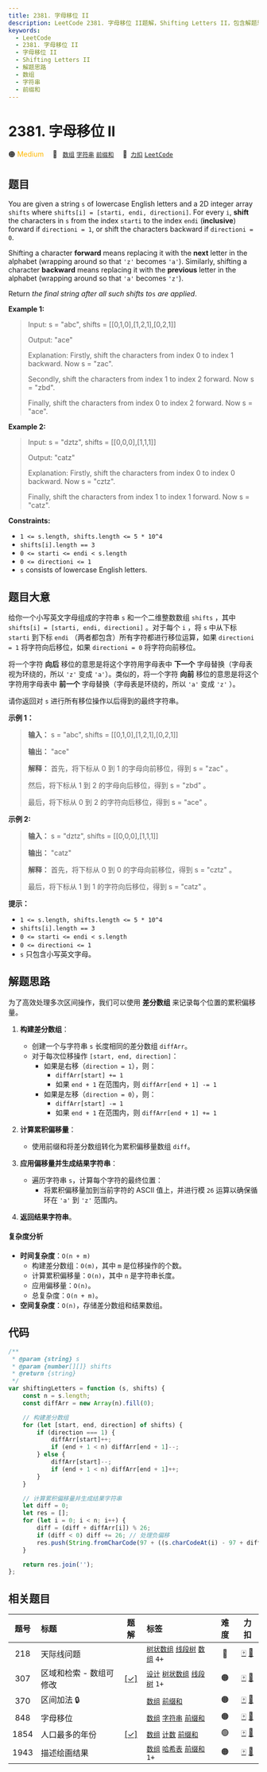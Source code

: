 ```yaml
---
title: 2381. 字母移位 II
description: LeetCode 2381. 字母移位 II题解，Shifting Letters II，包含解题思路、复杂度分析以及完整的 JavaScript 代码实现。
keywords:
  - LeetCode
  - 2381. 字母移位 II
  - 字母移位 II
  - Shifting Letters II
  - 解题思路
  - 数组
  - 字符串
  - 前缀和
---
```


# 2381. 字母移位 II

🟠 <font color=#ffb800>Medium</font>&emsp; 🔖&ensp; [`数组`](/tag/array.md) [`字符串`](/tag/string.md) [`前缀和`](/tag/prefix-sum.md)&emsp; 🔗&ensp;[`力扣`](https://leetcode.cn/problems/shifting-letters-ii) [`LeetCode`](https://leetcode.com/problems/shifting-letters-ii)

## 题目

You are given a string `s` of lowercase English letters and a 2D integer array
`shifts` where `shifts[i] = [starti, endi, directioni]`. For every `i`,
**shift** the characters in `s` from the index `starti` to the index `endi`
(**inclusive**) forward if `directioni = 1`, or shift the characters backward
if `directioni = 0`.

Shifting a character **forward** means replacing it with the **next** letter
in the alphabet (wrapping around so that `'z'` becomes `'a'`). Similarly,
shifting a character **backward** means replacing it with the **previous**
letter in the alphabet (wrapping around so that `'a'` becomes `'z'`).

Return _the final string after all such shifts to_`s` _are applied_.

**Example 1:**

> Input: s = "abc", shifts = [[0,1,0],[1,2,1],[0,2,1]]
>
> Output: "ace"
>
> Explanation: Firstly, shift the characters from index 0 to index 1 backward. Now s = "zac".
>
> Secondly, shift the characters from index 1 to index 2 forward. Now s = "zbd".
>
> Finally, shift the characters from index 0 to index 2 forward. Now s = "ace".

**Example 2:**

> Input: s = "dztz", shifts = [[0,0,0],[1,1,1]]
>
> Output: "catz"
>
> Explanation: Firstly, shift the characters from index 0 to index 0 backward. Now s = "cztz".
>
> Finally, shift the characters from index 1 to index 1 forward. Now s = "catz".

**Constraints:**

- `1 <= s.length, shifts.length <= 5 * 10^4`
- `shifts[i].length == 3`
- `0 <= starti <= endi < s.length`
- `0 <= directioni <= 1`
- `s` consists of lowercase English letters.

## 题目大意

给你一个小写英文字母组成的字符串 `s` 和一个二维整数数组 `shifts` ，其中 `shifts[i] = [starti, endi,
directioni]` 。对于每个 `i` ，将 `s` 中从下标 `starti` 到下标 `endi` （两者都包含）所有字符都进行移位运算，如果
`directioni = 1` 将字符向后移位，如果 `directioni = 0` 将字符向前移位。

将一个字符 **向后** 移位的意思是将这个字符用字母表中 **下一个** 字母替换（字母表视为环绕的，所以 `'z'` 变成
`'a'`）。类似的，将一个字符 **向前** 移位的意思是将这个字符用字母表中 **前一个** 字母替换（字母表是环绕的，所以 `'a'` 变成
`'z'` ）。

请你返回对 `s` 进行所有移位操作以后得到的最终字符串。

**示例 1：**

> **输入：** s = "abc", shifts = [[0,1,0],[1,2,1],[0,2,1]]
>
> **输出：** "ace"
>
> **解释：** 首先，将下标从 0 到 1 的字母向前移位，得到 s = "zac" 。
>
> 然后，将下标从 1 到 2 的字母向后移位，得到 s = "zbd" 。
>
> 最后，将下标从 0 到 2 的字符向后移位，得到 s = "ace" 。

**示例 2:**

> **输入：** s = "dztz", shifts = [[0,0,0],[1,1,1]]
>
> **输出：** "catz"
>
> **解释：** 首先，将下标从 0 到 0 的字母向前移位，得到 s = "cztz" 。
>
> 最后，将下标从 1 到 1 的字符向后移位，得到 s = "catz" 。

**提示：**

- `1 <= s.length, shifts.length <= 5 * 10^4`
- `shifts[i].length == 3`
- `0 <= starti <= endi < s.length`
- `0 <= directioni <= 1`
- `s` 只包含小写英文字母。

## 解题思路

为了高效处理多次区间操作，我们可以使用 **差分数组** 来记录每个位置的累积偏移量。

1. **构建差分数组**：

   - 创建一个与字符串 `s` 长度相同的差分数组 `diffArr`。
   - 对于每次位移操作 `[start, end, direction]`：
     - 如果是右移（`direction = 1`），则：
       - `diffArr[start] += 1`
       - 如果 `end + 1` 在范围内，则 `diffArr[end + 1] -= 1`
     - 如果是左移（`direction = 0`），则：
       - `diffArr[start] -= 1`
       - 如果 `end + 1` 在范围内，则 `diffArr[end + 1] += 1`

2. **计算累积偏移量**：

   - 使用前缀和将差分数组转化为累积偏移量数组 `diff`。

3. **应用偏移量并生成结果字符串**：

   - 遍历字符串 `s`，计算每个字符的最终位置：
     - 将累积偏移量加到当前字符的 ASCII 值上，并进行模 `26` 运算以确保循环在 `'a'` 到 `'z'` 范围内。

4. **返回结果字符串**。

#### 复杂度分析

- **时间复杂度**：`O(n + m)`
  - 构建差分数组：`O(m)`，其中 `m` 是位移操作的个数。
  - 计算累积偏移量：`O(n)`，其中 `n` 是字符串长度。
  - 应用偏移量：`O(n)`。
  - 总复杂度：`O(n + m)`。
- **空间复杂度**：`O(n)`，存储差分数组和结果数组。

## 代码

```javascript
/**
 * @param {string} s
 * @param {number[][]} shifts
 * @return {string}
 */
var shiftingLetters = function (s, shifts) {
	const n = s.length;
	const diffArr = new Array(n).fill(0);

	// 构建差分数组
	for (let [start, end, direction] of shifts) {
		if (direction === 1) {
			diffArr[start]++;
			if (end + 1 < n) diffArr[end + 1]--;
		} else {
			diffArr[start]--;
			if (end + 1 < n) diffArr[end + 1]++;
		}
	}

	// 计算累积偏移量并生成结果字符串
	let diff = 0;
	let res = [];
	for (let i = 0; i < n; i++) {
		diff = (diff + diffArr[i]) % 26;
		if (diff < 0) diff += 26; // 处理负偏移
		res.push(String.fromCharCode(97 + ((s.charCodeAt(i) - 97 + diff) % 26)));
	}

	return res.join('');
};
```

## 相关题目

<!-- prettier-ignore -->
| 题号 | 标题 | 题解 | 标签 | 难度 | 力扣 |
| :------: | :------ | :------: | :------ | :------: | :------: |
| 218 | 天际线问题 |  |  [`树状数组`](/tag/binary-indexed-tree.md) [`线段树`](/tag/segment-tree.md) [`数组`](/tag/array.md) `4+` | 🔴 | [🀄️](https://leetcode.cn/problems/the-skyline-problem) [🔗](https://leetcode.com/problems/the-skyline-problem) |
| 307 | 区域和检索 - 数组可修改 | [[✓]](/problem/0307.md) |  [`设计`](/tag/design.md) [`树状数组`](/tag/binary-indexed-tree.md) [`线段树`](/tag/segment-tree.md) `1+` | 🟠 | [🀄️](https://leetcode.cn/problems/range-sum-query-mutable) [🔗](https://leetcode.com/problems/range-sum-query-mutable) |
| 370 | 区间加法 🔒 |  |  [`数组`](/tag/array.md) [`前缀和`](/tag/prefix-sum.md) | 🟠 | [🀄️](https://leetcode.cn/problems/range-addition) [🔗](https://leetcode.com/problems/range-addition) |
| 848 | 字母移位 |  |  [`数组`](/tag/array.md) [`字符串`](/tag/string.md) [`前缀和`](/tag/prefix-sum.md) | 🟠 | [🀄️](https://leetcode.cn/problems/shifting-letters) [🔗](https://leetcode.com/problems/shifting-letters) |
| 1854 | 人口最多的年份 | [[✓]](/problem/1854.md) |  [`数组`](/tag/array.md) [`计数`](/tag/counting.md) [`前缀和`](/tag/prefix-sum.md) | 🟢 | [🀄️](https://leetcode.cn/problems/maximum-population-year) [🔗](https://leetcode.com/problems/maximum-population-year) |
| 1943 | 描述绘画结果 |  |  [`数组`](/tag/array.md) [`哈希表`](/tag/hash-table.md) [`前缀和`](/tag/prefix-sum.md) `1+` | 🟠 | [🀄️](https://leetcode.cn/problems/describe-the-painting) [🔗](https://leetcode.com/problems/describe-the-painting) |